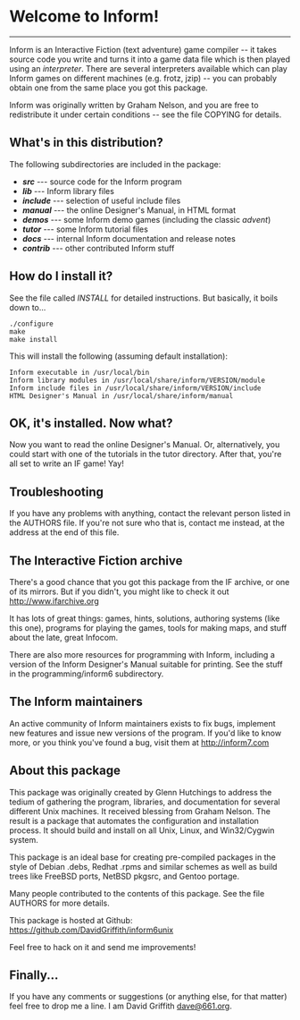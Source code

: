 **Welcome to Inform!**
=======================

---

Inform is an Interactive Fiction (text adventure) game compiler -- it takes
source code you write and turns it into a game data file which is then
played using an *interpreter*.  There are several interpreters available
which can play Inform games on different machines (e.g. frotz, jzip) -- you
can probably obtain one from the same place you got this package.

Inform was originally written by Graham Nelson, and you are free to
redistribute it under certain conditions -- see the file COPYING for
details.


What's in this distribution?
----------------------------

The following subdirectories are included in the package:

- ***src***	--- source code for the Inform program
- ***lib***	--- Inform library files
- ***include***	--- selection of useful include files
- ***manual***	--- the online Designer's Manual, in HTML format
- ***demos***	--- some Inform demo games (including the classic *advent*)
- ***tutor***	--- some Inform tutorial files
- ***docs***	--- internal Inform documentation and release notes
- ***contrib***	--- other contributed Inform stuff


How do I install it?
--------------------

See the file called *INSTALL* for detailed instructions.  But basically,
it boils down to...

    ./configure
    make
    make install

This will install the following (assuming default installation):

    Inform executable in /usr/local/bin
    Inform library modules in /usr/local/share/inform/VERSION/module
    Inform include files in /usr/local/share/inform/VERSION/include
    HTML Designer's Manual in /usr/local/share/inform/manual

OK, it's installed.  Now what?
------------------------------

Now you want to read the online Designer's Manual.  Or, alternatively, you
could start with one of the tutorials in the tutor directory.  After that,
you're all set to write an IF game!  Yay!

Troubleshooting
---------------

If you have any problems with anything, contact the relevant person
listed in the AUTHORS file.  If you're not sure who that is, contact me
instead, at the address at the end of this file.

The Interactive Fiction archive
-------------------------------

There's a good chance that you got this package from the IF archive, or one
of its mirrors.  But if you didn't, you might like to check it out
http://www.ifarchive.org

It has lots of great things: games, hints, solutions, authoring systems
(like this one), programs for playing the games, tools for making maps, and
stuff about the late, great Infocom.

There are also more resources for programming with Inform, including a
version of the Inform Designer's Manual suitable for printing.  See the
stuff in the programming/inform6 subdirectory.

The Inform maintainers
----------------------

An active community of Inform maintainers exists to fix bugs, implement new
features and issue new versions of the program.  If you'd like to know
more, or you think you've found a bug, visit them at http://inform7.com

About this package
------------------

This package was originally created by Glenn Hutchings to address the
tedium of gathering the program, libraries, and documentation for
several different Unix machines.  It received blessing from Graham
Nelson.  The result is a package that automates the configuration and
installation process.  It should build and install on all Unix, Linux,
and Win32/Cygwin system.

This package is an ideal base for creating pre-compiled packages in the
style of Debian .debs, Redhat .rpms and similar schemes as well as build
trees like FreeBSD ports, NetBSD pkgsrc, and Gentoo portage.

Many people contributed to the contents of this package.  See the file
AUTHORS for more details.

This package is hosted at Github:
https://github.com/DavidGriffith/inform6unix

Feel free to hack on it and send me improvements!


Finally...
----------

If you have any comments or suggestions (or anything else, for that matter)
feel free to drop me a line.  I am David Griffith <dave@661.org>.
